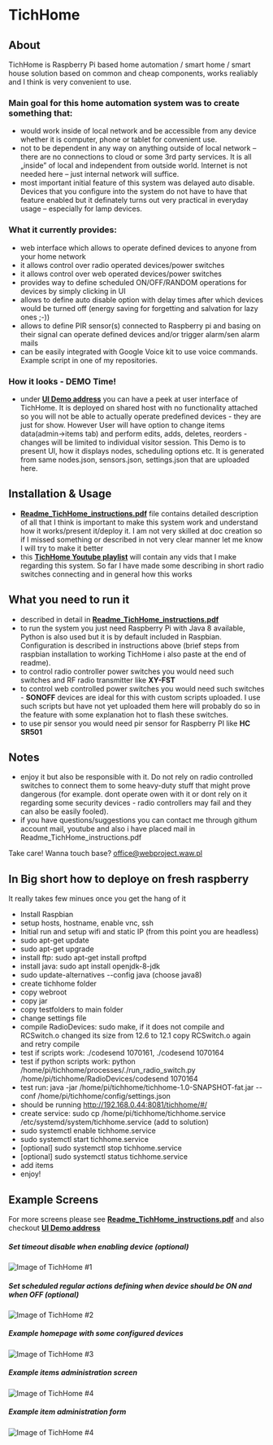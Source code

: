 # TichHome

## About

TichHome is Raspberry Pi based home automation / smart home / smart house solution based on common and cheap components, works realiably and I think is very convenient to use.

### Main goal for this home automation system was to create something that:
- would work inside of local network and be accessible from any device whether it is computer, phone or tablet for convenient use.
- not to be dependent in any way on anything outside of local network – there are no connections to cloud or some 3rd party services. It is all „inside” of local and independent from outside world. Internet is not needed here – just internal network will suffice.
- most important initial feature of this system was delayed auto disable. Devices that you configure into the system do not have to have that feature enabled but it definately turns out very practical in everyday usage – especially for lamp devices.

### What it currently provides:
- web interface which allows to operate defined devices to anyone from your home network
- it allows control over radio operated devices/power switches
- it allows control over web operated devices/power switches
- provides way to define scheduled ON/OFF/RANDOM operations for devices by simply clicking in UI
- allows to define auto disable option with delay times after which devices would be turned off (energy saving for forgetting and salvation for lazy ones ;-))
- allows to define PIR sensor(s) connected to Raspberry pi and basing on their signal can operate defined devices and/or trigger alarm/sen alarm mails
- can be easily integrated with Google Voice kit to use voice commands. Example script in one of my repositories.

### How it looks - DEMO Time!
- under **<a href="http://cultrides.com/test/Github/TichHome" target="_blank">UI Demo address</a>** you can have a peek at user interface of TichHome. It is deployed on shared host with no functionality attached so you will not be able to actually operate predefined devices - they are just for show. However User will have option to change items data(admin->items tab) and perform edits, adds, deletes, reorders - changes will be limited to individual visitor session. This Demo is to present UI, how it displays nodes, scheduling options  etc. It is generated from same nodes.json, sensors.json, settings.json that are uploaded here. 

## Installation & Usage

- **<a href="https://github.com/Sznapsollo/TichHome/blob/master/Readme_TichHome_instructions.pdf" target="_blank">Readme_TichHome_instructions.pdf</a>** file contains detailed description of all that I think is important to make this system work and understand how it works/present it/deploy it. I am not very skilled at doc creation so if I missed something or described in not very clear manner let me know I will try to make it better
- this **<a href="https://www.youtube.com/watch?v=C19ARWDYR3c&list=PLjd2MVjW6mhFygrvXyVcdNoq6pHK8MdUW" target="_blank">TichHome Youtube playlist</a>** will contain any vids that I make regarding this system. So far I have made some describing in short radio switches connecting and in general how this works

## What you need to run it

- described in detail in **<a href="https://github.com/Sznapsollo/TichHome/blob/master/Readme_TichHome_instructions.pdf" target="_blank">Readme_TichHome_instructions.pdf</a>**
- to run the system you just need Raspberry Pi with Java 8 available, Python is also used but it is by default included in Raspbian. Configuration is described in instructions above (brief steps from raspbian installation to working TichHome i also paste at the end of readme).
- to control radio controller power switches you would need such switches and RF radio transmitter like **XY-FST**
- to control web controlled power switches you would need such switches - **SONOFF** devices are ideal for this with custom scripts uploaded. I use such scripts but have not yet uploaded them here will probably do so in the feature with some explanation hot to flash these switches.
- to use pir sensor you would need pir sensor for Raspberry PI like **HC SR501**

## Notes
- enjoy it but also be responsible with it. Do not rely on radio controlled switches to connect them to some heavy-duty stuff that might prove dangerous (for example. dont operate owen with it or dont rely on it regarding some security devices - radio controllers may fail and they can also be easily fooled).
- if you have questions/suggestions you can contact me through githum account mail, youtube and also i have placed mail in Readme_TichHome_instructions.pdf

Take care!
Wanna touch base? office@webproject.waw.pl

## In Big short how to deploye on fresh raspberry

It really takes few minues once you get the hang of it

- Install Raspbian
- setup hosts, hostname, enable vnc, ssh
- Initial run and setup wifi and static IP (from this point you are headless)
- sudo apt-get update
- sudo apt-get upgrade
- install ftp: sudo apt-get install proftpd 
- install java: sudo apt install openjdk-8-jdk
- sudo update-alternatives --config java (choose java8)
- create tichhome folder
- copy webroot
- copy jar
- copy testfolders to main folder
- change settings file
- compile RadioDevices: sudo make, if it does not compile and RCSwitch.o changed its size from 12.6 to 12.1 copy RCSwitch.o again and retry compile
- test if scripts work: ./codesend 1070161, ./codesend 1070164
- test if python scripts work: python /home/pi/tichhome/processes/./run_radio_switch.py /home/pi/tichhome/RadioDevices/codesend 1070164
- test run: java -jar /home/pi/tichhome/tichhome-1.0-SNAPSHOT-fat.jar --conf /home/pi/tichhome/config/settings.json
- should be running http://192.168.0.44:8081/tichhome/#/
- create service: sudo cp /home/pi/tichhome/tichhome.service /etc/systemd/system/tichhome.service (add to solution)
- sudo systemctl enable tichhome.service
- sudo systemctl start tichhome.service
- [optional] sudo systemctl stop tichhome.service
- [optional] sudo systemctl status tichhome.service
- add items
- enjoy!

## Example Screens
For more screens please see **<a href="https://github.com/Sznapsollo/TichHome/blob/master/Readme_TichHome_instructions.pdf" target="_blank">Readme_TichHome_instructions.pdf</a>** and also checkout **<a href="http://cultrides.com/test/Github/TichHome" target="_blank">UI Demo address</a>**
##### Set timeout disable when enabling device (optional)
![Image of TichHome #1](http://cultrides.com/test/Github/TichHome/TichHome_screens/delayed.png?)

##### Set scheduled regular actions defining when device should be ON and when OFF (optional)
![Image of TichHome #2](http://cultrides.com/test/Github/TichHome/TichHome_screens/regularactions.png?)

##### Example homepage with some configured devices
![Image of TichHome #3](http://cultrides.com/test/Github/TichHome/TichHome_screens/homepage.png?)

##### Example items administration screen
![Image of TichHome #4](http://cultrides.com/test/Github/TichHome/TichHome_screens/itemsadministration.png?)

##### Example item administration form
![Image of TichHome #4](http://cultrides.com/test/Github/TichHome/TichHome_screens/itemform.png?)
